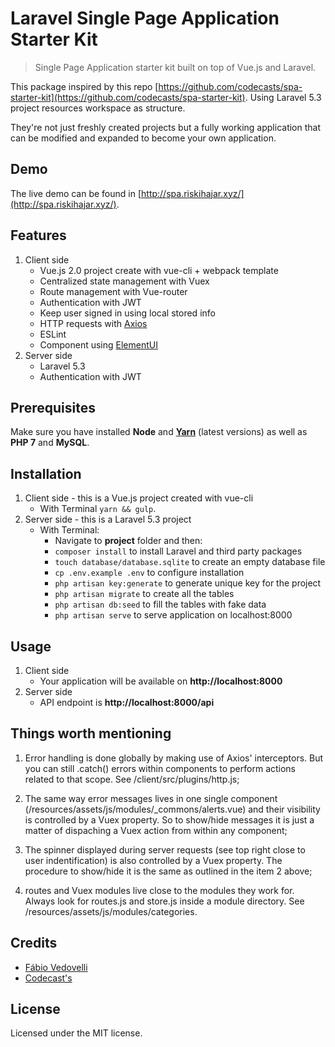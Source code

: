 # Laravel Single Page Application Starter Kit

> Single Page Application starter kit built on top of Vue.js and Laravel.

This package inspired by this repo [https://github.com/codecasts/spa-starter-kit](https://github.com/codecasts/spa-starter-kit).
Using Laravel 5.3 project resources workspace as structure.

They're not just freshly created projects but a fully working application that can be modified and expanded to become your own application.

## Demo

The live demo can be found in [http://spa.riskihajar.xyz/](http://spa.riskihajar.xyz/).

## Features

1. Client side
    * Vue.js 2.0 project create with vue-cli + webpack template
    * Centralized state management with Vuex
    * Route management with Vue-router
    * Authentication with JWT
    * Keep user signed in using local stored info
    * HTTP requests with [Axios](https://github.com/mzabriskie/axios)
    * ESLint
    * Component using [ElementUI](http://element.eleme.io/)
2. Server side
    * Laravel 5.3
    * Authentication with JWT

## Prerequisites

Make sure you have installed **Node** and [**Yarn**](https://yarnpkg.com/) (latest versions) as well as **PHP 7** and **MySQL**.

## Installation

1. Client side - this is a Vue.js project created with vue-cli
	* With Terminal `yarn && gulp`.
2. Server side - this is a Laravel 5.3 project
	* With Terminal:
        * Navigate to **project** folder and then:
        * `composer install` to install Laravel and third party packages
        * `touch database/database.sqlite` to create an empty database file
        * `cp .env.example .env` to configure installation
        * `php artisan key:generate` to generate unique key for the project
        * `php artisan migrate` to create all the tables
        * `php artisan db:seed` to fill the tables with fake data
        * `php artisan serve` to serve application on localhost:8000

## Usage

1. Client side
	* Your application will be available on **http://localhost:8000**
2. Server side
	* API endpoint is **http://localhost:8000/api**

## Things worth mentioning

1. Error handling is done globally by making use of Axios' interceptors. But you can still .catch() errors within components to perform actions related to that scope. See /client/src/plugins/http.js;

2. The same way error messages lives in one single component (/resources/assets/js/modules/_commons/alerts.vue) and their visibility is controlled by a Vuex property. So to show/hide messages it is just a matter of dispaching a Vuex action from within any component;

3. The spinner displayed during server requests (see top right close to user indentification) is also controlled by a Vuex property. The procedure to show/hide it is the same as outlined in the item 2 above;

4. routes and Vuex modules live close to the modules they work for. Always look for routes.js and store.js inside a module directory. See /resources/assets/js/modules/categories.

## Credits

* [Fábio Vedovelli](https://github.com/vedovelli)
* [Codecast's](https://github.com/codecasts/spa-starter-kit)

## License

Licensed under the MIT license.
